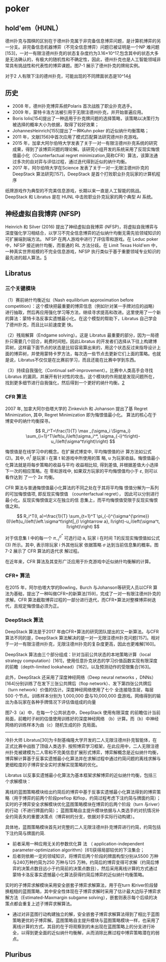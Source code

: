 

<!--
 * @version:
 * @Author:  StevenJokess（蔡舒起） https://github.com/StevenJokess
 * @Date: 2023-04-28 21:20:34
 * @LastEditors:  StevenJokess（蔡舒起） https://github.com/StevenJokess
 * @LastEditTime: 2023-06-01 00:39:00
 * @Description:
 * @Help me: make friends by a867907127@gmail.com and help me get some “foreign” things or service I need in life; 如有帮助，请赞助，失业3年了。![支付宝收款码](https://github.com/StevenJokess/d2rl/blob/master/img/%E6%94%B6.jpg)
 * @TODO::
 * @Reference:
-->
# poker

## hold'em（HUNL）

德州扑克与围棋的区别在于德州扑克属于非完备信息博弈问题，是计算机博弈的另一分支。非完备信息机器博弈（不完全信息博弈）问题已被证明是一个NP 难问题[153]，一对一有限注德州扑克的状态复杂度约为3.16×10^17,包含其中的状态大多是无法确认的，有极大的随机性和不确定性，因此，德州扑克也是人工智能领域非常具有挑战性和代表性的博弈课题。图7-1 展示了德州扑克的牌局实例。

对于2 人有限下注的德州扑克，可能出现的不同牌面状态是10^14[4]

## 历史

- 2008 年，德州扑克博弈系统Polaris 首次战胜了职业扑克选手。
- 2009 年，蒙特卡洛方法被引用于无限注德州扑克，并开始普遍应用。
- Boris Iolis[154]提出了一种适用于扑克牌问题的选择策略，该策略以决策行为被选择的概率大小为依据，取得了较好效果；
- JohannesHeinrich[155]提出了一种Kuhn poker 的近似纳什均衡策略；
- 2011 年，文献[156]中首次应用了模式匹配算法研究德州扑克游戏。
- 2015 年，加拿大阿尔伯特大学发表了关于一对一有限注德州扑克系统的研究成果，得到了该博弈问题的理论解。该研究小组开发的系统采用了反现实悔恨值最小化（Counterfactual regret minimization,简称CFR）算法，该算法通过多次的自对弈与评估过程，通过迭代得到近似的纳什均衡。
- 2017 年，阿尔伯特大学在Science 发表了关于一对一无限注德州扑克的DeepStack 算法研究[157]，DeepStack 是首个打败职业扑克玩家的计算机程序

纸牌游戏作为典型的不完美信息游戏，长期以来一直是人工智能的挑战。DeepStack 和 Libratus 是在 HUNL 中击败职业扑克玩家的两个典型 AI 系统。

## 神经虚拟自我博弈 (NFSP)

Heinrich 和 Silver (2016) 提出了神经虚拟自我博弈 (NFSP)，将虚拟自我博弈与深度强化学习相结合，以学习不完全信息博弈的近似纳什均衡无需先验领域知识的可扩展端到端方法。 NFSP 在两人游戏中进行了评估零和游戏。在 Leduc poker 中，NFSP 接近纳什均衡，而普通的 RL 方法分歧。在 Limit Texas Hold'em 中，一种真实世界规模的不完全信息游戏，NFSP 执行类似于基于重要领域专业知识的最先进的超人算法。[5]

## Libratus

### 三个关键模块

（1）赛前纳什均衡近似（Nash  equilibrium  approximation  before competition）：这个模块把最重要的博弈信息（例如针对某一手牌对应的战略）进行抽取，然后再应用强化学习等方法，继续寻求提高和改进。这里使用了一个新的算法：蒙特卡洛反事实遗憾最小化。在这个模型的帮助下，Libratus 自己学会了德州扑克，而且比以前速度更
快。

（2）残局解算（Endgame  solving）。这是 Libratus 最重要的部分，因为一局德扑只需要几个回合，耗费时间短。因此Libratus 的开发者们选择从下往上构建博弈树，这样最下面节点的状态是比较容易算出来的，用这个状态反过来指导设计上面的博弈树，并使用蒙特卡罗方法，每次选一些节点去更新它们上面的策略。也就是说，Libratus不仅仅是在比赛前学习，而且还能在比赛中学到东西。

（3）持续自我强化（Continual self-improvement）。比赛中人类高手会寻找Libratus 的漏洞，并展开有针对性的攻击。这个模块的作用就是发现问题所在，找到更多细节进行自我强化，然后得到一个更好的纳什均衡。[2]

### CFR 算法

2007 年, 加拿大阿尔伯塔大学的 Zinkevich 和 Johanson 提出了基 Regret Minimization, 其中, Regret Minimization 即为悔恨值最小化。 算法的核心在于博変中的纳什均衡探寻。

$$
R_i^T=\frac{1}{T} \max _{\sigma_i \Sigma_i} \sum_{i=1}^T\left(u_i\left(\sigma_i^*, \sigma_{-i}^t\right)-u_i\left(\sigma^t\right)\right)
$$

悔恨值是在线学习中的概念。在扩展式博变中, 平均悔恨值的计 算方法如公式 (2)。其中, $\sigma_i^t$ 是玩家 $\mathrm{i}$ 在第 $\mathrm{t}$ 轮游戏中所使用的策 略, $\mathrm{u}$ 为玩家收益。悔恨值最小化算法就是将每步策略的收益与平均 收益相比较, 得到差值, 并根据差值大小选择下一次的相应策略。在 零和游戏中, 如果双方玩家的平均悔恨值均小于 $\varepsilon$, 则可以看作达到 了一个 $2 \varepsilon$ 均衡。

CFR 算法与普通悔恨值最小化算法的不同之处在于其将平均悔 恨值分解为一系列的可加悔恨值项, 即反现实悔恨值 （counterfactual regret）， 因此可以分别进行最小化。反现实悔恨值定义在独立的信 息集上，而平均悔恨值受限于反现实悔恨值之和。

$$
R_i^T(I, a)=\frac{1}{T} \sum_{t=1}^T \pi_{-i}^{\sigma^{\prime}}(I)\left(u_i\left(\left.\sigma^t\right|_{l \rightarrow a}, I\right)-u_i\left(\sigma^t, I\right)\right)
$$

对于信息集 $\mathrm{I}$ 中的每一个 $\pi_{-i}^{\sigma^*}$ 可选行动 $\mathrm{a}$, 玩家 $\mathrm{i}$ 在时间 $\mathrm{T}$的反现实悔恨值如公式 (3) 所示。其中, 表示除玩家 $\mathrm{i}$ 外其他玩家 依据策略 $\sigma$ 达到当前信息集的概率。图 7-2 展示了 CFR 算法的迭代求 解过程。





在近年来，CFR 算法及其变形广泛应用于扑克游戏中近似纳什均衡解的计算。

### CFR+ 算法

在2015 年，阿尔伯塔大学的Bowling，Burch 与Johanson等研究人员以CFR 算法为基础，提出了一种叫做CFR+的新算法[159]，完成了一对一有限注德州扑克的求解。CFR 算法截取博弈过程的一部分进行迭代，而CFR+算法对整棵博弈树迭代，且规定悔恨值必须为正。


### DeepStack 算法

DeepStack 算法是于2017 年由CFR+算法的研究团队提出的又一新算法。与CFR 算法不同的是，DeepStack 算法解决的是一对一无限注德州扑克问题[157]。相对于一对一有限注德州扑克，无限注德州扑克的复杂度更高，因此也更难解[160]。

DeepStack 算法由三个部分组成：针对当前公共状态的本地策略计算（local strategy computation）[161]，使用任意扑克状态的学习价值函数实现有限深度的前瞻（depth-limited lookahead）[162]，以及预测动作的受限集合[163]。

此外，DeepStack 还采用了深度神经网络（Deep neural networks  ，DNNs）[164]分别训练了在发下三张公共牌后（flop network）、发下第四张公共牌后（turn network）价值的估计。深度神经网络使用了七个
全连接隐含层，每层 500 个节点。训练样本分别为 1,000,000 盘与10,000,000 盘游戏。网络得到的输出为各玩家在各种手牌情况下评估值组成的向量

图7-3（a）中，在每一个公共状态中，DeepStack 使用有限深度
的前瞻估计当前局面，前瞻时子树的估值使用训练好的深度神经网络
（b）计算。而（b）中神经网络的训练样本为由（c）随机生成的扑
克局面。


---

冷扑大师 Libratus[30]为卡耐基梅隆大学开发的二人无限注德州扑克智能体，在正式比赛中战胜了顶级人类选手.  按照博弈学习框架，在此应用中，二人无限注德州扑克被建模为二人零和不完美信息扩展形式博弈，博弈解概念是近似纳什均衡，博弈解计算基于反事实遗憾最小化算法并在求解过程中通过约简问题的离线求解与更细粒度的子博弈安全实时求解实现策略的优化。

Libratus 以反事实遗憾最小化算法为基本框架求解博弈的近似纳什均衡，包括三个求解模块：

离线的蓝图策略模块给出约简后的博弈中基于反事实遗憾最小化算法得到的博弈策略（用于博弈的前两个阶段preflop 和flop，约简过程考虑下注约简与牌面约简）；
实时的子博弈安全求解模块优化蓝图策略模块在博弈的后两个阶段（turn 与river）的行动（不进行牌面约简）；
蓝图策略自主提升模块依据与人类选手的对抗情况补全约简丢失的重要决策点（博弈树的分支，依据对手实际行动构建）。

具体地，蓝图策略模块首先对完整的二人无限注德州扑克博弈进行约简，约简包括下注约简与牌面约简.

- 前者采用一种应用无关的参数优化算 法 （ application-independent parameter-optimization algorithm）[61]获得局部较优的下注集合；
- 后者则依赖一定的领域知识，将博弈后两个阶段的牌面构型分别从5500 万种与240万种约简为250 万种与125 万种。约简后的博弈变得可求解（约简后博弈的决策点数目远小于约简前的决策点数目），然后采用离线计算的方式通过蒙特卡洛反事实遗憾最小化算法获得约简后博弈的近似纳什均衡策略。

实时的子博弈求解模块采用安全嵌套子博弈求解算法，用于在turn 和river阶段替换粗糙的蓝图策略，其中安全性体现在子博弈求解时采用了估计最大边际子博弈求解方法（Estimated-Maxmargin subgame solving），嵌套则表示每个后续的决策点都会重复上述子博弈求解算法。
- 通过对非蓝图行动构建独立的解，安全嵌套子博弈求解算法得到了相比于蓝图策略更优的子博弈解。蓝图策略自主提升模块与蓝图策略模块一样，也采用了离线计算的方式，其目的在于将观察到的未出现在蓝图策略上的分支进行补全，以得到更全面的近似纳什均衡解，从而消除比赛过程中博弈策略潜在的弱点。

## Pluribus

[1]: https://zhuanlan.zhihu.com/p/73268685
[2]: https://www.ambchina.com/data/upload/image/20220226/2017%E4%B8%AD%E5%9B%BD%E4%BA%BA%E5%B7%A5%E6%99%BA%E8%83%BD%E7%B3%BB%E5%88%97%E7%99%BD%E7%9A%AE%E4%B9%A6--%E6%99%BA%E8%83%BD%E5%8D%9A%E5%BC%88-2017.pdf
[3]: https://www.ambchina.com/data/upload/image/20220226/2017%E4%B8%AD%E5%9B%BD%E4%BA%BA%E5%B7%A5%E6%99%BA%E8%83%BD%E7%B3%BB%E5%88%97%E7%99%BD%E7%9A%AE%E4%B9%A6--%E6%99%BA%E8%83%BD%E5%8D%9A%E5%BC%88-2017.pdf
[4]: https://personal.ntu.edu.sg/boan/Chinese/%E5%88%86%E5%B8%83%E5%BC%8F%E4%BA%BA%E5%B7%A5%E6%99%BA%E8%83%BD%E7%AE%80%E4%BB%8B.pdf
[5]: http://cjc.ict.ac.cn/online/onlinepaper/zl-202297212302.pdf
